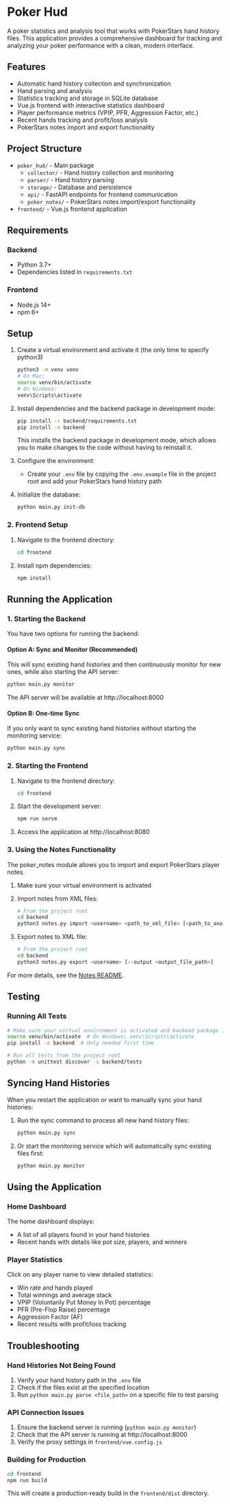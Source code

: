 # Poker Hud

A poker statistics and analysis tool that works with PokerStars hand history files. This application provides a comprehensive dashboard for tracking and analyzing your poker performance with a clean, modern interface.

## Features

- Automatic hand history collection and synchronization
- Hand parsing and analysis
- Statistics tracking and storage in SQLite database
- Vue.js frontend with interactive statistics dashboard
- Player performance metrics (VPIP, PFR, Aggression Factor, etc.)
- Recent hands tracking and profit/loss analysis
- PokerStars notes import and export functionality

## Project Structure

- `poker_hud/` - Main package
  - `collector/` - Hand history collection and monitoring
  - `parser/` - Hand history parsing
  - `storage/` - Database and persistence
  - `api/` - FastAPI endpoints for frontend communication
  - `poker_notes/` - PokerStars notes import/export functionality
- `frontend/` - Vue.js frontend application

## Requirements

### Backend
- Python 3.7+
- Dependencies listed in `requirements.txt`

### Frontend
- Node.js 14+
- npm 6+

## Setup

1. Create a virtual environment and activate it (the only time to specify python3)
   ```bash
   python3 -m venv venv
   # On Mac: 
   source venv/bin/activate  
   # On Windows: 
   venv\Scripts\activate
   ```

2. Install dependencies and the backend package in development mode:
   ```bash
   pip install -r backend/requirements.txt
   pip install -e backend
   ```
   
   This installs the backend package in development mode, which allows you to make changes to the code without having to reinstall it.

3. Configure the environment:
   - Create your `.env` file by copying the `.env.example` file in the project root and add your PokerStars hand 
   history path 

4. Initialize the database:
   ```bash
   python main.py init-db
   ```

### 2. Frontend Setup

1. Navigate to the frontend directory:
   ```bash
   cd frontend
   ```

2. Install npm dependencies:
   ```bash
   npm install
   ```

## Running the Application

### 1. Starting the Backend

You have two options for running the backend:

#### Option A: Sync and Monitor (Recommended)

This will sync existing hand histories and then continuously monitor for new ones, while also starting the API server:

```bash
python main.py monitor
```

The API server will be available at http://localhost:8000

#### Option B: One-time Sync

If you only want to sync existing hand histories without starting the monitoring service:

```bash
python main.py sync
```

### 2. Starting the Frontend

1. Navigate to the frontend directory:
   ```bash
   cd frontend
   ```

2. Start the development server:
   ```bash
   npm run serve
   ```

3. Access the application at http://localhost:8080

### 3. Using the Notes Functionality

The poker_notes module allows you to import and export PokerStars player notes.

1. Make sure your virtual environment is activated

2. Import notes from XML files:
   ```bash
   # From the project root
   cd backend
   python3 notes.py import <username> <path_to_xml_file> [<path_to_another_xml_file> ...]
   ```

3. Export notes to XML file:
   ```bash
   # From the project root
   cd backend
   python3 notes.py export <username> [--output <output_file_path>]
   ```

For more details, see the [Notes README](backend/poker_notes/README.md).

## Testing

### Running All Tests

```bash
# Make sure your virtual environment is activated and backend package is installed
source venv/bin/activate  # On Windows: venv\Scripts\activate
pip install -e backend  # Only needed first time

# Run all tests from the project root
python -m unittest discover -s backend/tests
```

## Syncing Hand Histories

When you restart the application or want to manually sync your hand histories:

1. Run the sync command to process all new hand history files:
   ```bash
   python main.py sync
   ```

2. Or start the monitoring service which will automatically sync existing files first:
   ```bash
   python main.py monitor
   ```

## Using the Application

### Home Dashboard

The home dashboard displays:
- A list of all players found in your hand histories
- Recent hands with details like pot size, players, and winners

### Player Statistics

Click on any player name to view detailed statistics:
- Win rate and hands played
- Total winnings and average stack
- VPIP (Voluntarily Put Money In Pot) percentage
- PFR (Pre-Flop Raise) percentage
- Aggression Factor (AF)
- Recent results with profit/loss tracking

## Troubleshooting

### Hand Histories Not Being Found

1. Verify your hand history path in the `.env` file
2. Check if the files exist at the specified location
3. Run `python main.py parse <file_path>` on a specific file to test parsing

### API Connection Issues

1. Ensure the backend server is running (`python main.py monitor`)
2. Check that the API server is running at http://localhost:8000
3. Verify the proxy settings in `frontend/vue.config.js`

### Building for Production

```bash
cd frontend
npm run build
```

This will create a production-ready build in the `frontend/dist` directory.
